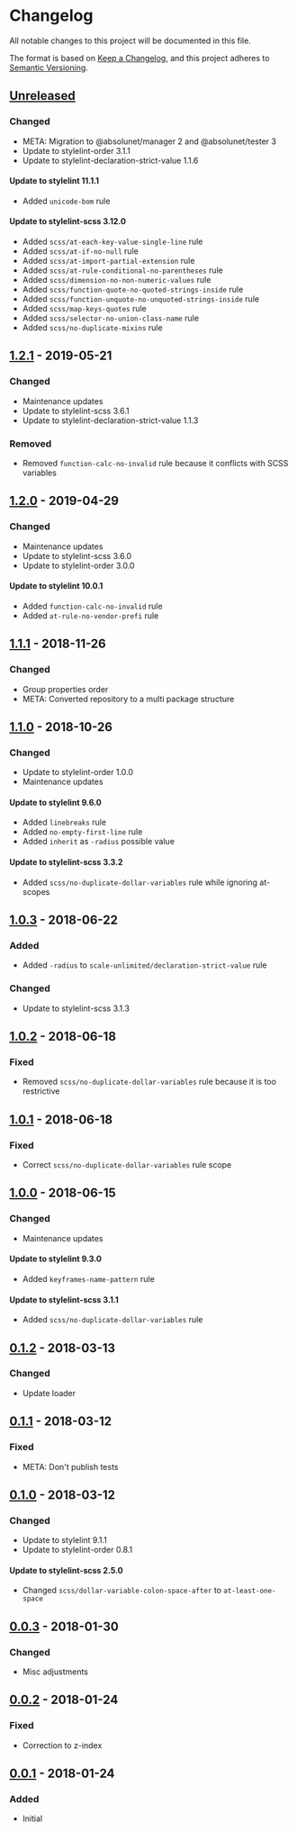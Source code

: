 # Changelog
All notable changes to this project will be documented in this file.

The format is based on [Keep a Changelog](https://keepachangelog.com/en/1.1.0/),
and this project adheres to [Semantic Versioning](https://semver.org/spec/v2.0.0.html).






## [Unreleased]
### Changed
- META: Migration to @absolunet/manager 2 and @absolunet/tester 3
- Update to stylelint-order 3.1.1
- Update to stylelint-declaration-strict-value 1.1.6

#### Update to stylelint 11.1.1
- Added `unicode-bom` rule

#### Update to stylelint-scss 3.12.0
- Added `scss/at-each-key-value-single-line` rule
- Added `scss/at-if-no-null` rule
- Added `scss/at-import-partial-extension` rule
- Added `scss/at-rule-conditional-no-parentheses` rule
- Added `scss/dimension-no-non-numeric-values` rule
- Added `scss/function-quote-no-quoted-strings-inside` rule
- Added `scss/function-unquote-no-unquoted-strings-inside` rule
- Added `scss/map-keys-quotes` rule
- Added `scss/selector-no-union-class-name` rule
- Added `scss/no-duplicate-mixins` rule



## [1.2.1] - 2019-05-21
### Changed
- Maintenance updates
- Update to stylelint-scss 3.6.1
- Update to stylelint-declaration-strict-value 1.1.3

### Removed
- Removed `function-calc-no-invalid` rule because it conflicts with SCSS variables



## [1.2.0] - 2019-04-29
### Changed
- Maintenance updates
- Update to stylelint-scss 3.6.0
- Update to stylelint-order 3.0.0

#### Update to stylelint 10.0.1
- Added `function-calc-no-invalid` rule
- Added `at-rule-no-vendor-prefi` rule



## [1.1.1] - 2018-11-26
### Changed
- Group properties order
- META: Converted repository to a multi package structure




## [1.1.0] - 2018-10-26
### Changed
- Update to stylelint-order 1.0.0
- Maintenance updates

#### Update to stylelint 9.6.0
- Added `linebreaks` rule
- Added `no-empty-first-line` rule
- Added `inherit` as `-radius` possible value

#### Update to stylelint-scss 3.3.2
- Added `scss/no-duplicate-dollar-variables` rule while ignoring at-scopes




## [1.0.3] - 2018-06-22
### Added
- Added `-radius` to `scale-unlimited/declaration-strict-value` rule

### Changed
- Update to stylelint-scss 3.1.3



## [1.0.2] - 2018-06-18
### Fixed
- Removed `scss/no-duplicate-dollar-variables` rule because it is too restrictive



## [1.0.1] - 2018-06-18
### Fixed
- Correct `scss/no-duplicate-dollar-variables` rule scope



## [1.0.0] - 2018-06-15
### Changed
- Maintenance updates

#### Update to stylelint 9.3.0
- Added `keyframes-name-pattern` rule

#### Update to stylelint-scss 3.1.1
- Added `scss/no-duplicate-dollar-variables` rule



## [0.1.2] - 2018-03-13
### Changed
- Update loader



## [0.1.1] - 2018-03-12
### Fixed
- META: Don't publish tests



## [0.1.0] - 2018-03-12
### Changed
- Update to stylelint 9.1.1
- Update to stylelint-order 0.8.1

#### Update to stylelint-scss 2.5.0
- Changed `scss/dollar-variable-colon-space-after` to `at-least-one-space`



## [0.0.3] - 2018-01-30
### Changed
- Misc adjustments



## [0.0.2] - 2018-01-24
### Fixed
- Correction to z-index



## [0.0.1] - 2018-01-24
### Added
- Initial






[Unreleased]: https://github.com/absolunet/stylelint-config/compare/1.2.1...HEAD
[1.2.1]:      https://github.com/absolunet/stylelint-config/compare/1.2.0...1.2.1
[1.2.0]:      https://github.com/absolunet/stylelint-config/compare/1.1.1...1.2.0
[1.1.1]:      https://github.com/absolunet/stylelint-config/compare/1.1.0...1.1.1
[1.1.0]:      https://github.com/absolunet/stylelint-config/compare/1.0.3...1.1.0
[1.0.3]:      https://github.com/absolunet/stylelint-config/compare/1.0.2...1.0.3
[1.0.2]:      https://github.com/absolunet/stylelint-config/compare/1.0.1...1.0.2
[1.0.1]:      https://github.com/absolunet/stylelint-config/compare/1.0.0...1.0.1
[1.0.0]:      https://github.com/absolunet/stylelint-config/compare/0.1.2...1.0.0
[0.1.2]:      https://github.com/absolunet/stylelint-config/compare/0.1.1...0.1.2
[0.1.1]:      https://github.com/absolunet/stylelint-config/compare/0.1.0...0.1.1
[0.1.0]:      https://github.com/absolunet/stylelint-config/compare/0.0.3...0.1.0
[0.0.3]:      https://github.com/absolunet/stylelint-config/compare/0.0.2...0.0.3
[0.0.2]:      https://github.com/absolunet/stylelint-config/compare/0.0.1...0.0.2
[0.0.1]:      https://github.com/absolunet/stylelint-config/releases/tag/0.0.1
